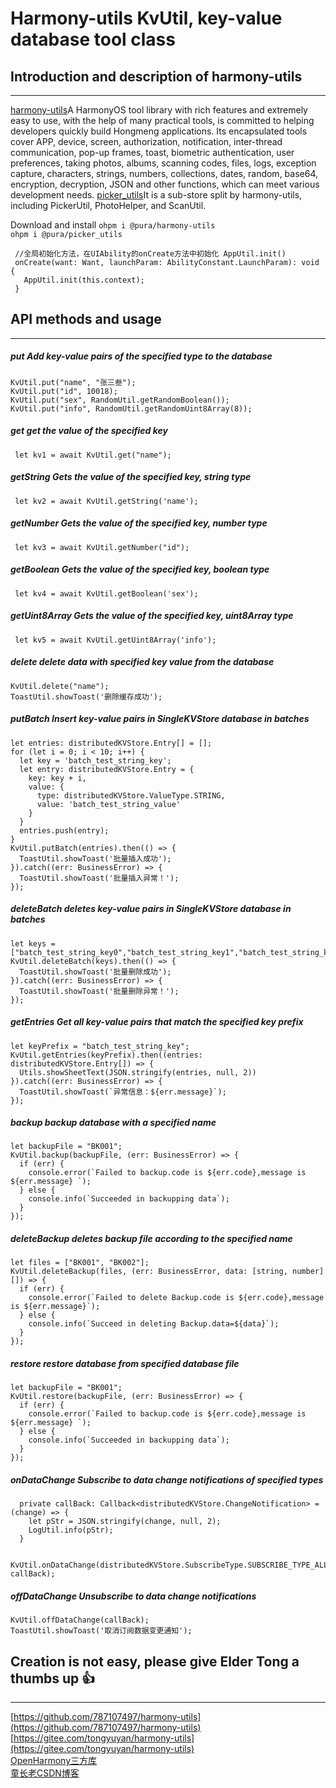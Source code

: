 # Harmony-utils KvUtil, key-value database tool class

## Introduction and description of harmony-utils

------
[harmony-utils](https://ohpm.openharmony.cn/#/cn/detail/@pura%2Fharmony-utils)A HarmonyOS tool library with rich features and extremely easy to use, with the help of many practical tools, is committed to helping developers quickly build Hongmeng applications. Its encapsulated tools cover APP, device, screen, authorization, notification, inter-thread communication, pop-up frames, toast, biometric authentication, user preferences, taking photos, albums, scanning codes, files, logs, exception capture, characters, strings, numbers, collections, dates, random, base64, encryption, decryption, JSON and other functions, which can meet various development needs.
[picker_utils](https://ohpm.openharmony.cn/#/cn/detail/@pura%2Fpicker_utils)It is a sub-store split by harmony-utils, including PickerUtil, PhotoHelper, and ScanUtil.

Download and install
`ohpm i @pura/harmony-utils`  
`ohpm i @pura/picker_utils`

 ```
  //全局初始化方法，在UIAbility的onCreate方法中初始化 AppUtil.init()
  onCreate(want: Want, launchParam: AbilityConstant.LaunchParam): void {
    AppUtil.init(this.context);
  }
 ```

## API methods and usage

------

##### put Add key-value pairs of the specified type to the database

```
KvUtil.put("name", "张三叁");
KvUtil.put("id", 10018);
KvUtil.put("sex", RandomUtil.getRandomBoolean());
KvUtil.put("info", RandomUtil.getRandomUint8Array(8));
```

##### get get the value of the specified key

```
 let kv1 = await KvUtil.get("name");
```

##### getString Gets the value of the specified key, string type

```
 let kv2 = await KvUtil.getString('name');
```

##### getNumber Gets the value of the specified key, number type

```
 let kv3 = await KvUtil.getNumber("id");
```

##### getBoolean Gets the value of the specified key, boolean type

```
 let kv4 = await KvUtil.getBoolean('sex');
```

##### getUint8Array Gets the value of the specified key, uint8Array type

```
 let kv5 = await KvUtil.getUint8Array('info');
```

##### delete delete data with specified key value from the database

```
KvUtil.delete("name");
ToastUtil.showToast('删除缓存成功');
```

##### putBatch Insert key-value pairs in SingleKVStore database in batches

```
let entries: distributedKVStore.Entry[] = [];
for (let i = 0; i < 10; i++) {
  let key = 'batch_test_string_key';
  let entry: distributedKVStore.Entry = {
    key: key + i,
    value: {
      type: distributedKVStore.ValueType.STRING,
      value: 'batch_test_string_value'
    }
  }
  entries.push(entry);
}
KvUtil.putBatch(entries).then(() => {
  ToastUtil.showToast('批量插入成功');
}).catch((err: BusinessError) => {
  ToastUtil.showToast('批量插入异常！');
});
```

##### deleteBatch deletes key-value pairs in SingleKVStore database in batches

```
let keys = ["batch_test_string_key0","batch_test_string_key1","batch_test_string_key2","batch_test_string_key3"];
KvUtil.deleteBatch(keys).then(() => {
  ToastUtil.showToast('批量删除成功');
}).catch((err: BusinessError) => {
  ToastUtil.showToast('批量删除异常！');
});
```

##### getEntries Get all key-value pairs that match the specified key prefix

```
let keyPrefix = "batch_test_string_key";
KvUtil.getEntries(keyPrefix).then((entries: distributedKVStore.Entry[]) => {
  Utils.showSheetText(JSON.stringify(entries, null, 2))
}).catch((err: BusinessError) => {
  ToastUtil.showToast(`异常信息：${err.message}`);
});
```

##### backup backup database with a specified name

```
let backupFile = "BK001";
KvUtil.backup(backupFile, (err: BusinessError) => {
  if (err) {
    console.error(`Failed to backup.code is ${err.code},message is ${err.message} `);
  } else {
    console.info(`Succeeded in backupping data`);
  }
});
```

##### deleteBackup deletes backup file according to the specified name

```
let files = ["BK001", "BK002"];
KvUtil.deleteBackup(files, (err: BusinessError, data: [string, number][]) => {
  if (err) {
    console.error(`Failed to delete Backup.code is ${err.code},message is ${err.message}`);
  } else {
    console.info(`Succeed in deleting Backup.data=${data}`);
  }
});
```

##### restore restore database from specified database file

```
let backupFile = "BK001";
KvUtil.restore(backupFile, (err: BusinessError) => {
  if (err) {
    console.error(`Failed to backup.code is ${err.code},message is ${err.message} `);
  } else {
    console.info(`Succeeded in backupping data`);
  }
});
```

##### onDataChange Subscribe to data change notifications of specified types

```
  private callBack: Callback<distributedKVStore.ChangeNotification> = (change) => {
    let pStr = JSON.stringify(change, null, 2);
    LogUtil.info(pStr);
  }
  
  KvUtil.onDataChange(distributedKVStore.SubscribeType.SUBSCRIBE_TYPE_ALL, callBack);
```

##### offDataChange Unsubscribe to data change notifications

```
KvUtil.offDataChange(callBack);
ToastUtil.showToast('取消订阅数据变更通知');
```

## Creation is not easy, please give Elder Tong a thumbs up 👍

------
[https://github.com/787107497/harmony-utils](https://github.com/787107497/harmony-utils)   
[https://gitee.com/tongyuyan/harmony-utils](https://gitee.com/tongyuyan/harmony-utils)   
[OpenHarmony三方库](https://ohpm.openharmony.cn/#/cn/detail/@pura%2Fharmony-utils)   
[童长老CSDN博客](https://blog.csdn.net/qq_32922545)   
   

